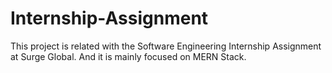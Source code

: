 # Internship-Assignment
This project is related with the Software Engineering Internship Assignment at Surge Global. And it is mainly focused on MERN Stack.
